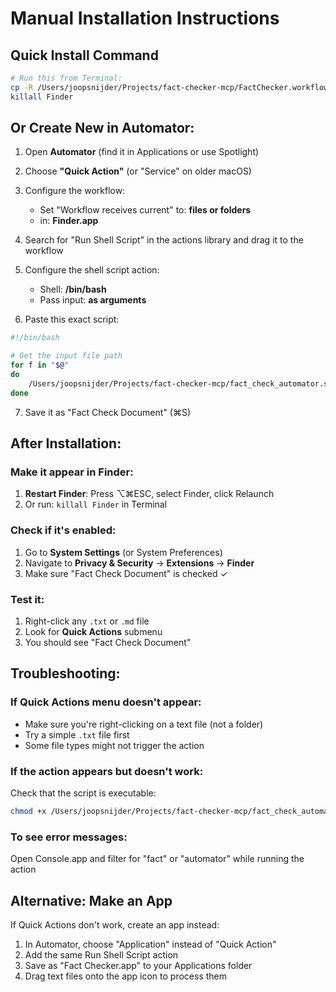 # Manual Installation Instructions

## Quick Install Command
```bash
# Run this from Terminal:
cp -R /Users/joopsnijder/Projects/fact-checker-mcp/FactChecker.workflow ~/Library/Services/
killall Finder
```

## Or Create New in Automator:

1. Open **Automator** (find it in Applications or use Spotlight)

2. Choose **"Quick Action"** (or "Service" on older macOS)

3. Configure the workflow:
   - Set "Workflow receives current" to: **files or folders**
   - in: **Finder.app**

4. Search for "Run Shell Script" in the actions library and drag it to the workflow

5. Configure the shell script action:
   - Shell: **/bin/bash**
   - Pass input: **as arguments**

6. Paste this exact script:
```bash
#!/bin/bash

# Get the input file path
for f in "$@"
do
    /Users/joopsnijder/Projects/fact-checker-mcp/fact_check_automator.sh "$f"
done
```

7. Save it as "Fact Check Document" (⌘S)

## After Installation:

### Make it appear in Finder:
1. **Restart Finder**: Press ⌥⌘ESC, select Finder, click Relaunch
2. Or run: `killall Finder` in Terminal

### Check if it's enabled:
1. Go to **System Settings** (or System Preferences)
2. Navigate to **Privacy & Security** → **Extensions** → **Finder**
3. Make sure "Fact Check Document" is checked ✓

### Test it:
1. Right-click any `.txt` or `.md` file
2. Look for **Quick Actions** submenu
3. You should see "Fact Check Document"

## Troubleshooting:

### If Quick Actions menu doesn't appear:
- Make sure you're right-clicking on a text file (not a folder)
- Try a simple `.txt` file first
- Some file types might not trigger the action

### If the action appears but doesn't work:
Check that the script is executable:
```bash
chmod +x /Users/joopsnijder/Projects/fact-checker-mcp/fact_check_automator.sh
```

### To see error messages:
Open Console.app and filter for "fact" or "automator" while running the action

## Alternative: Make an App

If Quick Actions don't work, create an app instead:
1. In Automator, choose "Application" instead of "Quick Action"
2. Add the same Run Shell Script action
3. Save as "Fact Checker.app" to your Applications folder
4. Drag text files onto the app icon to process them